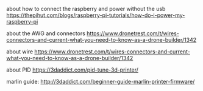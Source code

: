 

about how to connect the raspberry and power without the usb https://thepihut.com/blogs/raspberry-pi-tutorials/how-do-i-power-my-raspberry-pi

about the AWG and connectors https://www.dronetrest.com/t/wires-connectors-and-current-what-you-need-to-know-as-a-drone-builder/1342

about wire https://www.dronetrest.com/t/wires-connectors-and-current-what-you-need-to-know-as-a-drone-builder/1342

about PID https://3daddict.com/pid-tune-3d-printer/

marlin guide: http://3daddict.com/beginner-guide-marlin-printer-firmware/